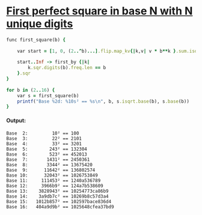 [1]: https://rosettacode.org/wiki/First_perfect_square_in_base_N_with_N_unique_digits

# [First perfect square in base N with N unique digits][1]

```ruby
func first_square(b) {
 
    var start = [1, 0, (2..^b)...].flip.map_kv{|k,v| v * b**k }.sum.isqrt
 
    start..Inf -> first_by {|k|
        k.sqr.digits(b).freq.len == b
    }.sqr
}
 
for b in (2..16) {
    var s = first_square(b)
    printf("Base %2d: %10s² == %s\n", b, s.isqrt.base(b), s.base(b))
}
```

#### Output:
```
Base  2:         10² == 100
Base  3:         22² == 2101
Base  4:         33² == 3201
Base  5:        243² == 132304
Base  6:        523² == 452013
Base  7:       1431² == 2450361
Base  8:       3344² == 13675420
Base  9:      11642² == 136802574
Base 10:      32043² == 1026753849
Base 11:     111453² == 1240a536789
Base 12:     3966b9² == 124a7b538609
Base 13:    3828943² == 10254773ca86b9
Base 14:    3a9db7c² == 10269b8c57d3a4
Base 15:   1012b857² == 102597bace836d4
Base 16:   404a9d9b² == 1025648cfea37bd9
```

